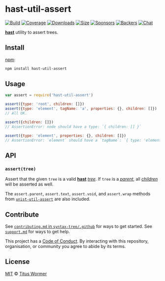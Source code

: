 # hast-util-assert

[![Build][build-badge]][build]
[![Coverage][coverage-badge]][coverage]
[![Downloads][downloads-badge]][downloads]
[![Size][size-badge]][size]
[![Sponsors][sponsors-badge]][collective]
[![Backers][backers-badge]][collective]
[![Chat][chat-badge]][chat]

[**hast**][hast] utility to assert trees.

## Install

[npm][]:

```sh
npm install hast-util-assert
```

## Usage

```js
var assert = require('hast-util-assert')

assert({type: 'root', children: []})
assert({type: 'element', tagName: 'a', properties: {}, children: []})
// All OK.

assert({children: []})
// AssertionError: node should have a type: `{ children: [] }`

assert({type: 'element', properties: {}, children: []})
// AssertionError: `element` should have a `tagName`: `{ type: 'element', properties: {}, children: [] }`
```

## API

### `assert(tree)`

Assert that the given `tree` is a valid [**hast**][hast] [*tree*][tree].
If `tree` is a [*parent*][parent], all [*children*][child] will be asserted as
well.

The `assert.parent`, `assert.text`, `assert.void`, and `assert.wrap`
methods from [`unist-util-assert`][unist-util-assert] are also included.

## Contribute

See [`contributing.md` in `syntax-tree/.github`][contributing] for ways to get
started.
See [`support.md`][support] for ways to get help.

This project has a [Code of Conduct][coc].
By interacting with this repository, organisation, or community you agree to
abide by its terms.

## License

[MIT][license] © [Titus Wormer][author]

<!-- Definitions -->

[build-badge]: https://img.shields.io/travis/syntax-tree/hast-util-assert.svg

[build]: https://travis-ci.org/syntax-tree/hast-util-assert

[coverage-badge]: https://img.shields.io/codecov/c/github/syntax-tree/hast-util-assert.svg

[coverage]: https://codecov.io/github/syntax-tree/hast-util-assert

[downloads-badge]: https://img.shields.io/npm/dm/hast-util-assert.svg

[downloads]: https://www.npmjs.com/package/hast-util-assert

[size-badge]: https://img.shields.io/bundlephobia/minzip/hast-util-assert.svg

[size]: https://bundlephobia.com/result?p=hast-util-assert

[sponsors-badge]: https://opencollective.com/unified/sponsors/badge.svg

[backers-badge]: https://opencollective.com/unified/backers/badge.svg

[collective]: https://opencollective.com/unified

[chat-badge]: https://img.shields.io/badge/join%20the%20community-on%20spectrum-7b16ff.svg

[chat]: https://spectrum.chat/unified/syntax-tree

[npm]: https://docs.npmjs.com/cli/install

[license]: license

[author]: https://wooorm.com

[contributing]: https://github.com/syntax-tree/.github/blob/master/contributing.md

[support]: https://github.com/syntax-tree/.github/blob/master/support.md

[coc]: https://github.com/syntax-tree/.github/blob/master/code-of-conduct.md

[unist-util-assert]: https://github.com/syntax-tree/unist-util-assert

[tree]: https://github.com/syntax-tree/unist#tree

[parent]: https://github.com/syntax-tree/unist#parent-1

[child]: https://github.com/syntax-tree/unist#child

[hast]: https://github.com/syntax-tree/hast
